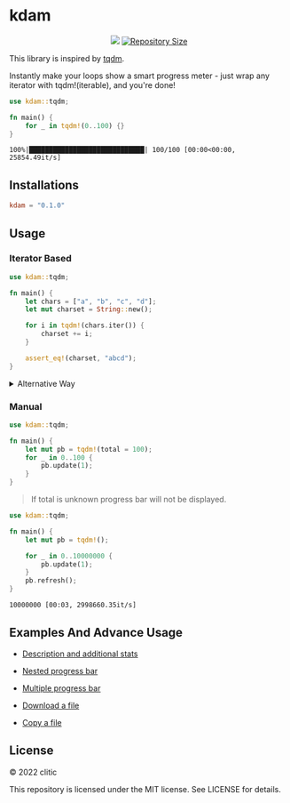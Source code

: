 # kdam

<p align="center">
  <a href="LICENSE" title="License: MIT"><img src="https://img.shields.io/badge/License-MIT-blue.svg"></a>
  <a href="https://github.com/clitic/kdam"><img src="https://img.shields.io/github/repo-size/clitic/kdam.svg" alt="Repository Size"></a>
</p>

This library is inspired by [tqdm](https://github.com/tqdm/tqdm).

Instantly make your loops show a smart progress meter - just wrap any iterator with tqdm!(iterable), and you're done!

```rust
use kdam::tqdm;

fn main() {
    for _ in tqdm!(0..100) {}
}
```

```
100%|█████████████████████████████| 100/100 [00:00<00:00, 25854.49it/s]
```

## Installations

```toml
kdam = "0.1.0"
```

## Usage

### Iterator Based

```rust
use kdam::tqdm;

fn main() {
    let chars = ["a", "b", "c", "d"];
    let mut charset = String::new();

    for i in tqdm!(chars.iter()) {
        charset += i;
    }

    assert_eq!(charset, "abcd");
}
```

<details>
  <summary>Alternative Way</summary>

```rust
use kdam::BarIter;

fn main() {
    let chars = ["a", "b", "c", "d"];
    let mut charset = String::new();

    for i in chars.iter().progress() {
        charset += i;
    }

    assert_eq!(charset, "abcd");
}
```

</details>

### Manual

```rust
use kdam::tqdm;

fn main() {
    let mut pb = tqdm!(total = 100);
    for _ in 0..100 {
        pb.update(1);
    }
}
```

> If total is unknown progress bar will not be displayed.

```rust
use kdam::tqdm;

fn main() {
    let mut pb = tqdm!();

    for _ in 0..10000000 {
        pb.update(1);
    }
    pb.refresh();
}
```

```
10000000 [00:03, 2998660.35it/s]
```

## Examples And Advance Usage

- [Description and additional stats](https://github.com/clitic/kdam/blob/main/examples/desc_stats.rs)
- [Nested progress bar](https://github.com/clitic/kdam/blob/main/examples/nested.rs)
- [Multiple progress bar](https://github.com/clitic/kdam/blob/main/examples/multiple.rs)

- [Download a file](https://github.com/clitic/kdam/blob/main/examples/file_download/src/main.rs)
- [Copy a file](https://github.com/clitic/kdam/blob/main/examples/file_io.rs)

## License

&copy; 2022 clitic

This repository is licensed under the MIT license. See LICENSE for details.
